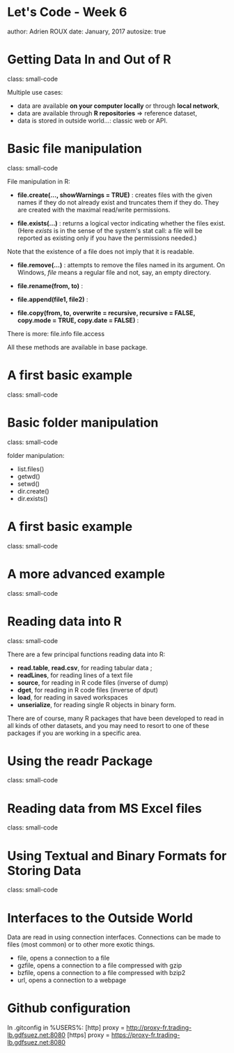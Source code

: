 <style>
.small-code pre code {
  font-size: 1em;
}
</style>

Let's Code - Week 6
========================================================
author: Adrien ROUX
date: January, 2017
autosize: true

Getting Data In and Out of R
========================================================
class: small-code

Multiple use cases:
* data are available **on your computer locally** or through **local network**,
* data are available through **R repositories** => reference dataset,
* data is stored in outside world...: classic web or API.


Basic file manipulation
========================================================
class: small-code

File manipulation in R:
* **file.create(..., showWarnings = TRUE)** : creates files with the given names if they do not already exist and truncates them if they do. They are created with the maximal read/write permissions.

* **file.exists(...)** :  returns a logical vector indicating whether the files exist. (Here *exists* is in the sense of the system's stat call: a file will be reported as existing only if you have the permissions needed.)

Note that the existence of a file does not imply that it is readable.

* **file.remove(...)** : attempts to remove the files named in its argument. On Windows, *file* means a regular file and not, say, an empty directory.

* **file.rename(from, to)** : 

* **file.append(file1, file2)** :
* **file.copy(from, to, overwrite = recursive, recursive = FALSE, copy.mode = TRUE, copy.date = FALSE)** :

There is more:
file.info
file.access

All these methods are available in base package.

A first basic example
========================================================
class: small-code



Basic folder manipulation
========================================================
class: small-code

folder manipulation:
* list.files()
* getwd()
* setwd()
* dir.create()
* dir.exists()

A first basic example
========================================================
class: small-code



A more advanced example
========================================================
class: small-code



Reading data into R
========================================================
class: small-code

There are a few principal functions reading data into R:

* **read.table**, **read.csv**, for reading tabular data ;
* **readLines**, for reading lines of a text file
* **source**, for reading in R code files (inverse of dump)
* **dget**, for reading in R code files (inverse of dput)
* **load**, for reading in saved workspaces
* **unserialize**, for reading single R objects in binary form.

There are of course, many R packages that have been developed to read in all kinds of other datasets, and you may need to resort to one of these packages if you are working in a specific area.

Using the readr Package
========================================================
class: small-code



Reading data from MS Excel files
========================================================
class: small-code



Using Textual and Binary Formats for Storing Data
========================================================
class: small-code



Interfaces to the Outside World
========================================================
Data are read in using connection interfaces. Connections can be made to files (most common) or to other more exotic things.

- file, opens a connection to a file
- gzfile, opens a connection to a file compressed with gzip
- bzfile, opens a connection to a file compressed with bzip2
- url, opens a connection to a webpage

Github configuration
========================================================
In .gitconfig in %USERS%:
[http]
	proxy = http://proxy-fr.trading-lb.gdfsuez.net:8080
[https]
	proxy = https://proxy-fr.trading-lb.gdfsuez.net:8080



